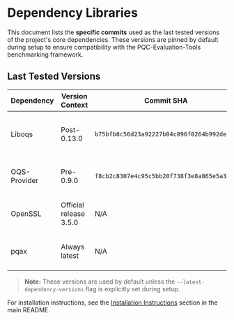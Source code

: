 # Dependency Libraries

This document lists the **specific commits** used as the last tested versions of the project's core dependencies. These versions are pinned by default during setup to ensure compatibility with the PQC-Evaluation-Tools benchmarking framework.

## Last Tested Versions

| **Dependency** | **Version Context**    | **Commit SHA**                             | **Notes**                                        |
|----------------|------------------------|--------------------------------------------|--------------------------------------------------|
| Liboqs         | Post-0.13.0            | `b75bfb8c56d23a92227b04c096f0264b992de874` | Commit after 0.13.0 release, before 0.14.0       |
| OQS-Provider   | Pre-0.9.0              | `f8cb2c8307e4c95c5bb20f738f3e8a865e5a3ad9` | Commit after 0.8.0, not yet part of 0.9.0 tag    |
| OpenSSL        | Official release 3.5.0 | N/A                                        | Downloaded as a fixed release tarball            |
| pqax           | Always latest          | N/A                                        | Pulled from latest `main` branch at install time |

> **Note:** These versions are used by default unless the `--latest-dependency-versions` flag is explicitly set during setup.

For installation instructions, see the [Installation Instructions](../README.md#installation-instructions) section in the main README.